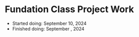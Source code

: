 # Fundation Class Project Work

- Started doing: September 10, 2024
- Finished doing: September , 2024